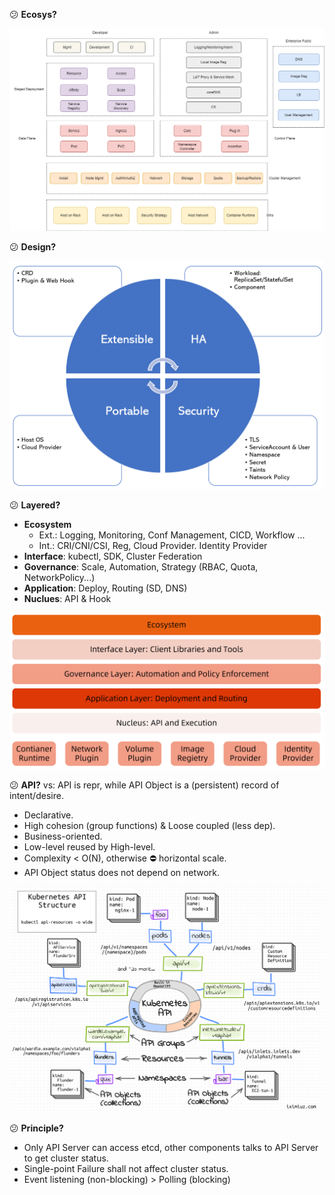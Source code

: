 :confused: **Ecosys?**

<img src="./HLD.assets/ecosys.drawio.png" alt="ecosys.drawio" style="zoom:50%;" />

:confused: **Design?**

<img src="./HLD.assets/image-20240612130029855.png" alt="image-20240612130029855" style="zoom:50%;" />

:confused: **Layered?**

- **Ecosystem**
  - Ext.: Logging, Monitoring, Conf Management, CICD, Workflow ...
  - Int.: CRI/CNI/CSI, Reg, Cloud Provider. Identity Provider
- **Interface**: kubectl, SDK, Cluster Federation
- **Governance**: Scale, Automation, Strategy (RBAC, Quota, NetworkPolicy...)
- **Application**: Deploy, Routing (SD, DNS)
- **Nuclues**: API & Hook



<img src="./HLD.assets/image-20240612130223206.png" alt="image-20240612130223206" style="zoom: 50%;" />



:confused: **API?** vs: API is repr, while API Object is a (persistent) record of intent/desire.

- Declarative.
- High cohesion (group functions) & Loose coupled (less dep).
- Business-oriented.
- Low-level reused by High-level.
- Complexity < O(N), otherwise :no_entry: horizontal scale.
- API Object status does not depend on network.



![image-20240612132006488](./HLD.assets/image-20240612132006488.png)



:confused: **Principle?**

- Only API Server can access etcd, other components talks to API Server to get cluster status.
- Single-point Failure shall not affect cluster status.
- Event listening (non-blocking) > Polling (blocking)